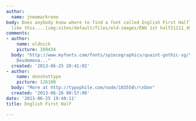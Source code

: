 ```yaml
---
author:
  name: jnewmarkreno
body: Does anybody know where to find a font called English First Half?   It looks
  like this....[img:sites/default/files/old-images/ENG 1st half21111_4951.png]
comments:
- author:
    name: oldnick
    picture: 109434
  body: "http://www.myfonts.com/fonts/spiecegraphics/quaint-gothic-sg/\r\n\r\na.k.a.
    Desdemona..."
  created: '2013-06-25 20:41:02'
- author:
    name: donshottype
    picture: 126100
  body: "More at http://typophile.com/node/103558\r\nDon"
  created: '2013-06-26 00:57:00'
date: '2013-06-25 19:40:11'
title: English First Half

---
```

